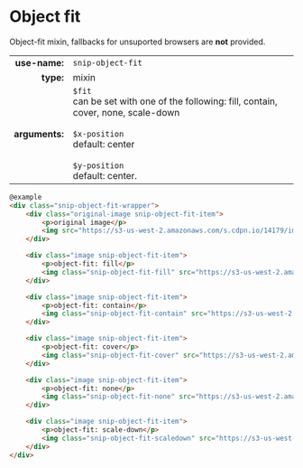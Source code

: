 # Object fit

Object-fit mixin, fallbacks for unsuported browsers are <strong>not</strong> provided.

|  |  |
| ---: | --- |
| **use-name:** | `snip-object-fit` |
| **type:** | mixin |
| **arguments:** | `$fit`<br>can be set with one of the following: fill, contain, cover, none, scale-down <br><br>`$x-position`<br>default: center <br><br>`$y-position`<br>default: center.  |


```html
@example
<div class="snip-object-fit-wrapper">
    <div class="original-image snip-object-fit-item">
        <p>original image</p>
        <img src="https://s3-us-west-2.amazonaws.com/s.cdpn.io/14179/image.png"> 
    </div>

    <div class="image snip-object-fit-item">
        <p>object-fit: fill</p>
        <img class="snip-object-fit-fill" src="https://s3-us-west-2.amazonaws.com/s.cdpn.io/14179/image.png">
    </div>

    <div class="image snip-object-fit-item">
        <p>object-fit: contain</p>
        <img class="snip-object-fit-contain" src="https://s3-us-west-2.amazonaws.com/s.cdpn.io/14179/image.png">
    </div>

    <div class="image snip-object-fit-item">
        <p>object-fit: cover</p>
        <img class="snip-object-fit-cover" src="https://s3-us-west-2.amazonaws.com/s.cdpn.io/14179/image.png">
    </div>

    <div class="image snip-object-fit-item">
        <p>object-fit: none</p>
        <img class="snip-object-fit-none" src="https://s3-us-west-2.amazonaws.com/s.cdpn.io/14179/image.png">
    </div>

    <div class="image snip-object-fit-item">
        <p>object-fit: scale-down</p>
        <img class="snip-object-fit-scaledown" src="https://s3-us-west-2.amazonaws.com/s.cdpn.io/14179/image.png">
    </div>
</div>
```
